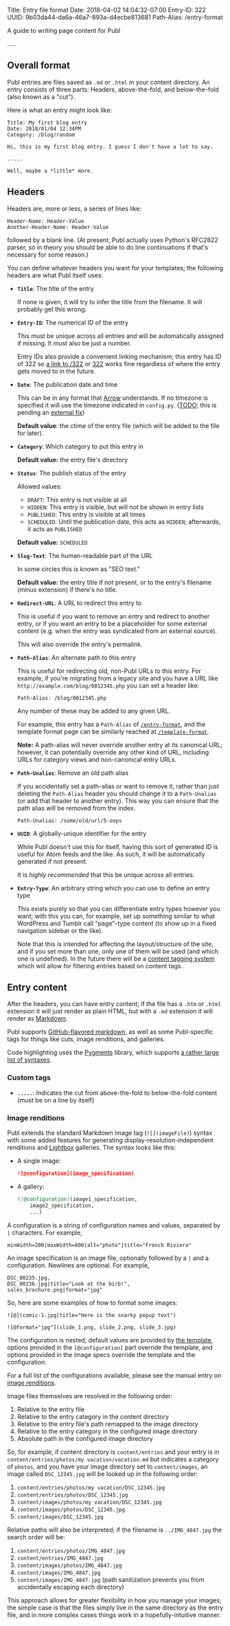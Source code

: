 Title: Entry file format
Date: 2018-04-02 14:04:32-07:00
Entry-ID: 322
UUID: 9b03da44-da6a-46a7-893a-d4ecbe813681
Path-Alias: /entry-format

A guide to writing page content for Publ

.....

## Overall format

Publ entries are files saved as `.md` or `.html` in your content directory. An
entry consists of three parts: Headers, above-the-fold, and below-the-fold (also
known as a "cut").

Here is what an entry might look like:

```publ
Title: My first blog entry
Date: 2018/01/04 12:34PM
Category: /blog/random

Hi, this is my first blog entry. I guess I don't have a lot to say.

.....

Well, maybe a *little* more.
```

## Headers

Headers are, more or less, a series of lines like:

```publ
Header-Name: Header-Value
Another-Header-Name: Header-Value
```

followed by a blank line. (At present, Publ actually uses Python's RFC2822 parser, so in theory you should be able
to do line continuations if that's necessary for some reason.)

You can define whatever headers you want for your
templates; the following headers are what Publ itself uses:

* **`Title`**: The title of the entry

    If none is given, it will try to infer the title from the filename. It will
    probably get this wrong.

* **`Entry-ID`**: The numerical ID of the entry

    This must be unique across all
    entries and will be automatically assigned if missing. It must also be just
    a number.

    Entry IDs also provide a convenient linking mechanism; this entry has ID of 322 so
    [a link to /322](/322) or [322](322) works fine regardless of where the
    entry gets moved to in the future.

* **`Date`**: The publication date and time

    This can be in any
    format that [Arrow](http://arrow.readthedocs.io) understands. If no timezone
    is specified it will use the timezone indicated in `config.py`.
    ([TODO](https://github.com/fluffy-critter/Publ/issues/41); this
    is pending an [external fix](https://github.com/crsmithdev/arrow/pull/516))

    **Default value**: the ctime of the entry file (which will be added to the
    file for later).

* **`Category`**: Which category to put this entry in

    **Default value:** the entry file's directory

* **`Status`**: The publish status of the entry

    Allowed values:

    * `DRAFT`: This entry is not visible at all
    * `HIDDEN`: This entry is visible, but will not be shown in entry lists
    * `PUBLISHED`: This entry is visible at all times
    * `SCHEDULED`: Until the publication date, this acts as `HIDDEN`; afterwards, it acts as `PUBLISHED`

    **Default value:** `SCHEDULED`

* **`Slug-Text`**: The human-readable part of the URL

    In some circles this is known as "SEO text."

    **Default value:** the entry title if not present, or to the entry's filename (minus extension) if there's no title.

* **`Redirect-URL`**: A URL to redirect this entry to

    This is useful if you want to remove an entry and redirect to another entry, or if
    you want an entry to be a placeholder for some external content (e.g. when the entry
    was syndicated from an external source).

    This will also override the entry's permalink.

* <a name="path-alias"></a>**`Path-Alias`**: An alternate path to this entry

    This is useful for redirecting old, non-Publ URLs to this entry. For example,
    if you're migrating from a legacy site and you have a URL like `http://example.com/blog/0012345.php`
    you can set a header like:

    ```
    Path-Alias: /blog/0012345.php
    ```

    Any number of these may be added to any given URL.

    For example, this entry has a `Path-Alias` of [`/entry-format`](/entry-format),
    and the template format page can be similarly reached at [`/template-format`](/template-format).

    **Note:** A path-alias will never override another entry at its canonical URL;
    however, it can potentially override any other kind of URL, including URLs for
    category views and non-canonical entry URLs.

* **`Path-Unalias`**: Remove an old path alias

    If you accidentally set a path-alias or want to remove it, rather than just deleting
    the `Path-Alias` header you should change it to a `Path-Unalias` (or add that header to
    another entry). This way you can ensure that the path alias will be removed from the
    index.

    ```
    Path-Unalias: /some/old/url/5-oops
    ```

* **`UUID`**: A globally-unique identifier for the entry

    While Publ doesn't use this for itself, having this sort of generated ID is
    useful for Atom feeds and the like. As such, it will be automatically generated if not present.

    It is *highly recommended* that this be unique across all entries.

* <a name="entry-type"></a>**`Entry-Type`**: An arbitrary string which you can use to define an entry type

    This exists purely so that you can differentiate entry types however you want;
    with this you can, for example, set up something similar to what WordPress and
    Tumblr call "page"-type content (to show up in a fixed navigation sidebar or the like).

    Note that this is intended for affecting the layout/structure of the site, and
    if you set more than one, only one of them will be used (and which one is undefined).
    In the future there will be a [content tagging system](https://github.com/fluffy-critter/Publ/issues/22)
    which will allow for filtering entries based on content tags.

## Entry content

After the headers, you can have entry content; if the file has a `.htm` or `.html`
extension it will just render as plain HTML, but with a `.md` extension it will
render as [Markdown](https://en.wikipedia.org/wiki/Markdown).

Publ supports [GitHub-flavored markdown](https://guides.github.com/features/mastering-markdown/),
as well as some Publ-specific tags for things like cuts, image renditions, and galleries.

Code highlighting uses the [Pygments](http://pygments.org) library, which supports
[a rather large list of syntaxes](http://pygments.org/docs/lexers/).

### Custom tags

* **`.....`**: Indicates the cut from above-the-fold to below-the-fold content (must be on a line by itself)

### <a name="image-renditions"></a>Image renditions

Publ extends the standard Markdown image tag (`![](imageFile)`) syntax with some added features for
generating display-resolution-independent renditions and [Lightbox](http://lokeshdhakar.com/projects/lightbox2/) galleries. The syntax looks like this:

* A single image:

    ```markdown
    ![@configuration](image_specification)
    ```

* A gallery:

    ```markdown
    ![@configuration](image1_specification,
        image2_specification,
        ...)
    ```

A configuration is a string of configuration names and values, separated by `|` characters. For example,

```
minWidth=200|maxWidth=800|alt="photo"|title="French Riviera"
```

An image specification is an image file, optionally followed by a `|` and a configuration. Newlines are optional. For example,

```
DSC_00235.jpg,
DSC_00236.jpg|title="Look at the birb!",
sales_brochure.png|format="jpg"
```

So, here are some examples of how to format some images:

```
![@](comic-1.jpg|title="Here is the snarky popup text")

![@format="jpg"](slide_1.png, slide_2.png, slide_3.jpg)
```

The configuration is nested; default values are provided by [the template](/template-format#image-renditions),
options provided in the `[@configuration]` part override the template, and options provided in the image specs
override the template and the configuration.

For a full list of the configurations available, please see the manual entry on [image renditions](/image-renditions).

Image files themselves are resolved in the following order:

1. Relative to the entry file
2. Relative to the entry category in the content directory
3. Relative to the entry file's path remapped to the image directory
3. Relative to the entry category in the configured image directory
3. Absolute path in the configured image directory

So, for example, if content directory is `content/entries` and your entry is in
`content/entries/photos/my vacation/vacation.md` but indicates a category of `photos`,
and you have your image directory set to `content/images`,
an image called `DSC_12345.jpg` will be looked up in the following order:

1. `content/entries/photos/my vacation/DSC_12345.jpg`
2. `content/entries/photos/DSC_12345.jpg`
3. `content/images/photos/my vacation/DSC_12345.jpg`
3. `content/images/photos/DSC_12345.jpg`
4. `content/images/DSC_12345.jpg`

Relative paths will also be interpreted; if the filename is `../IMG_4847.jpg` the
search order will be:

1. `content/entries/photos/IMG_4847.jpg`
2. `content/entries/IMG_4847.jpg`
3. `content/images/photos/IMG_4847.jpg`
3. `content/images/IMG_4847.jpg`
4. `content/images/IMG_4847.jpg` (path sanitization prevents you from accidentally escaping each directory)

This approach allows for greater flexibility in how you manage your images; the simple
case is that the files simply live in the same directory as the entry file, and in more complex cases
things work in a hopefully-intuitive manner.
